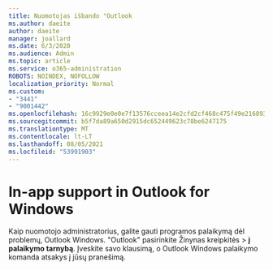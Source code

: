```yaml
---
title: Nuomotojas išbando "Outlook
ms.author: daeite
author: daeite
manager: joallard
ms.date: 6/3/2020
ms.audience: Admin
ms.topic: article
ms.service: o365-administration
ROBOTS: NOINDEX, NOFOLLOW
localization_priority: Normal
ms.custom:
- "3441"
- "9001442"
ms.openlocfilehash: 16c9929e0e0e7f13576cceea14e2cfd2cf468c475f49e216893667ca0fa1a00e
ms.sourcegitcommit: b5f7da89a650d2915dc652449623c78be6247175
ms.translationtype: MT
ms.contentlocale: lt-LT
ms.lasthandoff: 08/05/2021
ms.locfileid: "53991903"
---
```

# <a name="in-app-support-in-outlook-for-windows"></a>In-app support in Outlook for Windows

Kaip nuomotojo administratorius, galite gauti programos palaikymą dėl problemų, Outlook Windows. "Outlook" pasirinkite Žinynas kreipkitės  >  **į palaikymo tarnybą**. Įveskite savo klausimą, o Outlook Windows palaikymo komanda atsakys į jūsų pranešimą.